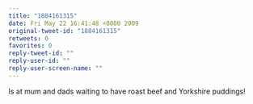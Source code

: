 ```yaml
---
title: "1884161315"
date: Fri May 22 16:41:48 +0000 2009
original-tweet-id: "1884161315"
retweets: 0
favorites: 0
reply-tweet-id: ""
reply-user-id: ""
reply-user-screen-name: ""
---
```

Is at mum and dads waiting to have roast beef and Yorkshire puddings!
